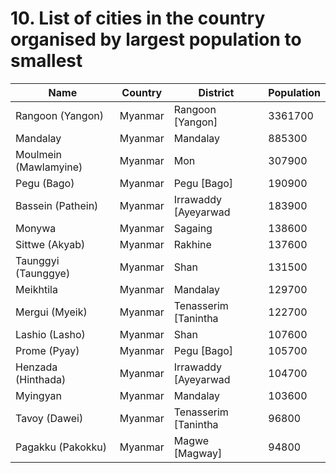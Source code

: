 # 10.  List of cities in the country organised by largest population to smallest
| Name | Country | District | Population|
| --- | --- | --- | --- |
| Rangoon (Yangon) | Myanmar | Rangoon [Yangon] | 3361700 |
| Mandalay | Myanmar | Mandalay | 885300 |
| Moulmein (Mawlamyine) | Myanmar | Mon | 307900 |
| Pegu (Bago) | Myanmar | Pegu [Bago] | 190900 |
| Bassein (Pathein) | Myanmar | Irrawaddy [Ayeyarwad | 183900 |
| Monywa | Myanmar | Sagaing | 138600 |
| Sittwe (Akyab) | Myanmar | Rakhine | 137600 |
| Taunggyi (Taunggye) | Myanmar | Shan | 131500 |
| Meikhtila | Myanmar | Mandalay | 129700 |
| Mergui (Myeik) | Myanmar | Tenasserim [Tanintha | 122700 |
| Lashio (Lasho) | Myanmar | Shan | 107600 |
| Prome (Pyay) | Myanmar | Pegu [Bago] | 105700 |
| Henzada (Hinthada) | Myanmar | Irrawaddy [Ayeyarwad | 104700 |
| Myingyan | Myanmar | Mandalay | 103600 |
| Tavoy (Dawei) | Myanmar | Tenasserim [Tanintha | 96800 |
| Pagakku (Pakokku) | Myanmar | Magwe [Magway] | 94800 |
